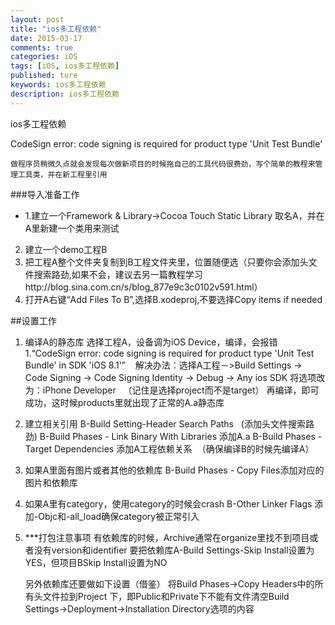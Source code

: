 ```yaml
---
layout: post
title: "ios多工程依赖"
date: 2015-03-17
comments: true
categories: iOS
tags: [iOS, ios多工程依赖]
published: ture
keywords: ios多工程依赖
description: ios多工程依赖
---
```

ios多工程依赖

 CodeSign error: code signing is required for product type 'Unit Test Bundle'

    做程序员稍微久点就会发现每次做新项目的时候拖自己的工具代码很费劲，写个简单的教程来管理工具类，并在新工程里引用

###导入准备工作


  * 1.建立一个Framework & Library->Cocoa Touch Static Library 取名A，并在A里新建一个类用来测试
2. 建立一个demo工程B
3. 把工程A整个文件夹复制到B工程文件夹里，位置随便选（只要你会添加头文件搜索路劲,如果不会，建议去另一篇教程学习http://blog.sina.com.cn/s/blog_877e9c3c0102v591.html）
4. 打开A右键“Add Files To B”,选择B.xodeproj,不要选择Copy items if needed

##设置工作
 1. 编译A的静态库
选择工程A，设备调为iOS Device，编译，会报错1.“CodeSign error: code signing is required for product type 'Unit Test Bundle' in SDK 'iOS 8.1'”  
 解决办法：选择A工程－>Build Settings -> Code Signing -> Code Signing Identity -> Debug -> Any ios SDK 将选项改为：iPhone Developer   （记住是选择project而不是target）
再编译，即可成功，这时候products里就出现了正常的A.a静态库

2. 建立相关引用
B-Build Setting-Header Search Paths   (添加头文件搜索路劲)
B-Build Phases - Link Binary With Libraries 添加A.a
B-Build Phases - Target Dependencies 添加A工程依赖关系  （确保编译B的时候先编译A）

3. 如果A里面有图片或者其他的依赖库
B-Build Phases - Copy Files添加对应的图片和依赖库

4. 如果A里有category，使用category的时候会crash
B-Other Linker Flags 添加-Objc和-all_load确保category被正常引入

5.  ***打包注意事项
有依赖库的时候，Archive通常在organize里找不到项目或者没有version和identifier
要把依赖库A-Build Settings-Skip Install设置为YES，但项目BSkip Install设置为NO


      另外依赖库还要做如下设置（借鉴） 将Build Phases->Copy Headers中的所有头文件拉到Project      下，即Public和Private下不能有文件清空Build Settings->Deployment->Installation Directory选项的内容

